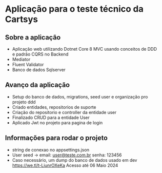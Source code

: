 # Aplicação para o teste técnico da Cartsys

## Sobre a aplicação
* Aplicação web utilizando Dotnet Core 8 MVC usando conceitos de DDD e padrão CQRS no Backend
* Mediator
* Fluent Validator
* Banco de dados Sqlserver

## Avanço da aplicação
* Setup do banco de dados, migrations, seed user e organização pro projeto ddd
* Criado entidades, repositorios de suporte
* Criação do repositorio e controller da entidade user
* Finalizado CRUD para a entidade User
* Aplicado Jwt no projeto para pagina de login

## Informações para rodar o projeto
* string de conexao no appsettings.json
* User seed -> email: user@teste.com.br senha: 123456
* Caso necessário, um dump do banco de dados usado em dev
 https://we.tl/t-LiunrOXeKa Acesso até 06 Maio 2024
